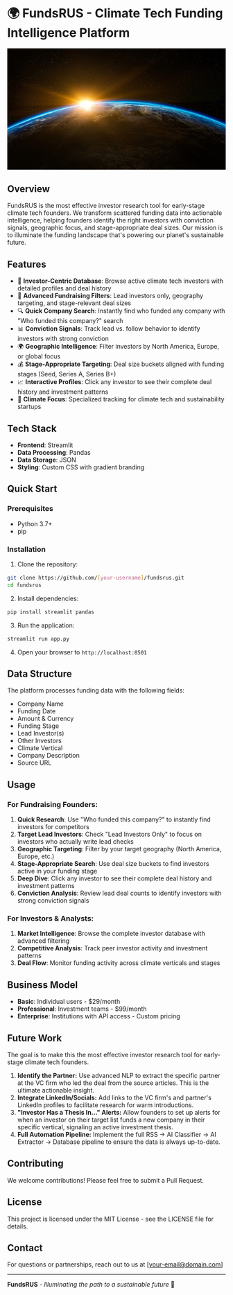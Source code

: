 # 🌍 FundsRUS - Climate Tech Funding Intelligence Platform

![FundsRUS Logo](earth-sunrise-from-space-wallpaper-preview.jpg)

## Overview

FundsRUS is the most effective investor research tool for early-stage climate tech founders. We transform scattered funding data into actionable intelligence, helping founders identify the right investors with conviction signals, geographic focus, and stage-appropriate deal sizes. Our mission is to illuminate the funding landscape that's powering our planet's sustainable future.

## Features

- 🏦 **Investor-Centric Database**: Browse active climate tech investors with detailed profiles and deal history
- 🎯 **Advanced Fundraising Filters**: Lead investors only, geography targeting, and stage-relevant deal sizes
- 🔍 **Quick Company Search**: Instantly find who funded any company with "Who funded this company?" search
- 📊 **Conviction Signals**: Track lead vs. follow behavior to identify investors with strong conviction
- 🌍 **Geographic Intelligence**: Filter investors by North America, Europe, or global focus
- 💰 **Stage-Appropriate Targeting**: Deal size buckets aligned with funding stages (Seed, Series A, Series B+)
- 📈 **Interactive Profiles**: Click any investor to see their complete deal history and investment patterns
- 🌱 **Climate Focus**: Specialized tracking for climate tech and sustainability startups

## Tech Stack

- **Frontend**: Streamlit
- **Data Processing**: Pandas
- **Data Storage**: JSON
- **Styling**: Custom CSS with gradient branding

## Quick Start

### Prerequisites
- Python 3.7+
- pip

### Installation

1. Clone the repository:
```bash
git clone https://github.com/[your-username]/fundsrus.git
cd fundsrus
```

2. Install dependencies:
```bash
pip install streamlit pandas
```

3. Run the application:
```bash
streamlit run app.py
```

4. Open your browser to `http://localhost:8501`

## Data Structure

The platform processes funding data with the following fields:
- Company Name
- Funding Date
- Amount & Currency
- Funding Stage
- Lead Investor(s)
- Other Investors
- Climate Vertical
- Company Description
- Source URL

## Usage

### For Fundraising Founders:
1. **Quick Research**: Use "Who funded this company?" to instantly find investors for competitors
2. **Target Lead Investors**: Check "Lead Investors Only" to focus on investors who actually write lead checks
3. **Geographic Targeting**: Filter by your target geography (North America, Europe, etc.)
4. **Stage-Appropriate Search**: Use deal size buckets to find investors active in your funding stage
5. **Deep Dive**: Click any investor to see their complete deal history and investment patterns
6. **Conviction Analysis**: Review lead deal counts to identify investors with strong conviction signals

### For Investors & Analysts:
1. **Market Intelligence**: Browse the complete investor database with advanced filtering
2. **Competitive Analysis**: Track peer investor activity and investment patterns
3. **Deal Flow**: Monitor funding activity across climate verticals and stages

## Business Model

- **Basic**: Individual users - $29/month
- **Professional**: Investment teams - $99/month  
- **Enterprise**: Institutions with API access - Custom pricing

## Future Work

The goal is to make this the most effective investor research tool for early-stage climate tech founders.

1. **Identify the Partner:** Use advanced NLP to extract the specific partner at the VC firm who led the deal from the source articles. This is the ultimate actionable insight.
2. **Integrate LinkedIn/Socials:** Add links to the VC firm's and partner's LinkedIn profiles to facilitate research for warm introductions.
3. **"Investor Has a Thesis In..." Alerts:** Allow founders to set up alerts for when an investor on their target list funds a new company in their specific vertical, signaling an active investment thesis.
4. **Full Automation Pipeline:** Implement the full RSS → AI Classifier → AI Extractor → Database pipeline to ensure the data is always up-to-date.

## Contributing

We welcome contributions! Please feel free to submit a Pull Request.

## License

This project is licensed under the MIT License - see the LICENSE file for details.

## Contact

For questions or partnerships, reach out to us at [your-email@domain.com]

---

**FundsRUS** - *Illuminating the path to a sustainable future* 🌱
